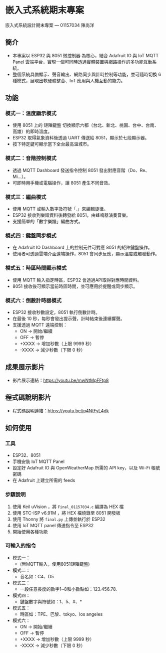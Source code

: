 # 嵌入式系統期末專案
嵌入式系統設計期末專案 — 01157034 陳尚洋

## 簡介
- 本專案以 ESP32 與 8051 微控制器 為核心，結合 Adafruit IO 與 IoT MQTT Panel 雲端平台，實現一個可同時透過實體裝置與網路操作的多功能互動系統。
- 整個系統具備顯示、聲音輸出、網路同步與計時控制等功能，並可隨時切換 6 種模式，展現出軟硬體整合、IoT 應用與人機互動的能力。

## 功能

### 模式一：溫度顯示模式
- 使用 8051 上的 矩陣鍵盤 切換顯示六都（台北、新北、桃園、台中、台南、高雄）的即時溫度。
- ESP32 取得氣象資料後透過 UART 傳送給 8051，顯示於七段顯示器。
- 按下特定鍵可顯示當下全台最高溫城市。

### 模式二：音階控制模式
- 透過 MQTT Dashboard 發送指令控制 8051 發出對應音階（Do、Re、Mi…）。
- 可即時用手機或電腦操作，讓 8051 產生不同音效。

### 模式三：編曲模式
- 使用 MQTT 或輸入數字及符號「.」來編輯旋律。
- ESP32 接收到樂譜資料後轉發給 8051，由蜂鳴器演奏音樂。
- 支援簡單的「數字樂譜」編曲方式。

### 模式四：鍵盤同步模式
- 在 Adafruit IO Dashboard 上的控制元件可對應 8051 的矩陣鍵盤操作。
- 使用者可透過雲端介面遠端操作，8051 會同步反應，顯示溫度或觸發動作。

### 模式五：時區時間顯示模式
- 使用 MQTT 輸入指定時區，ESP32 會透過API取得對應時間資料。
- 8051 接收後可顯示當前時區時間，並可應用於提醒或同步顯示。

### 模式六：倒數計時器模式
- ESP32 接收秒數設定，8051 執行倒數計時。
- 在最後 10 秒，每秒會發出提示聲，計時結束後連續響聲。
- 支援透過 MQTT 遠端控制：
  * ON → 開始/繼續
  * OFF → 暫停
  * +XXXX → 增加秒數（上限 9999 秒）
  * -XXXX → 減少秒數（下限 0 秒）

## 成果展示影片
- 影片展示連結：https://youtu.be/mwNtMpFFtp8

## 程式碼說明影片
- 程式碼說明連結：https://youtu.be/jp4NtFyL4dk

## 如何使用
### 工具 
- ESP32、8051 
- 手機安裝 IoT MQTT Panel 
- 設定好 Adafruit IO 與 OpenWeatherMap 所需的 API key，以及 Wi-Fi 帳號密碼 
- 在 Adafruit 上建立所需的 feeds 

### 步驟說明 
1. 使用 Keil uVision ，將 `Final_01157034.c` 編譯為 HEX 檔 
2. 使用 STC-ISP v6.91M ，將 HEX 檔燒錄至 8051 開發板 
3. 使用 Thonny 將 `final.py` 上傳並執行於 ESP32 
4. 使用 IoT MQTT panel 傳送指令至 ESP32
5. 開始使用各種功能

### 可輸入的指令
- 模式一：
  * (無MQTT輸入，使用8051矩陣鍵盤)
- 模式二：
  * 音名如：C4、D5
- 模式三：
  * 一段任意長度的數字1~8和小數點如：123.456.78.
- 模式四：
  * 鍵盤數字與符號如：1、5、#、*
- 模式五：
  * 時區如：TPE、巴黎、tokyo、los angeles
- 模式六：
  * ON → 開始/繼續
  * OFF → 暫停
  * +XXXX → 增加秒數（上限 9999 秒）
  * -XXXX → 減少秒數（下限 0 秒）

